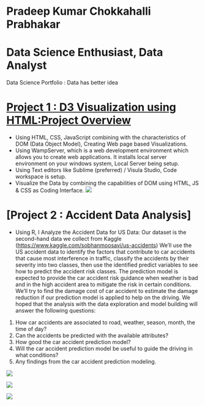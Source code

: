 # Pradeep Kumar Chokkahalli Prabhakar
# Data Science Enthusiast, Data Analyst
Data Science Portfolio : Data has better idea

# [Project 1 : D3 Visualization using HTML:Project Overview](https://github.com/pradeepcho-exe/D3-Visualization)

* Using HTML, CSS, JavaScript combining with the characteristics of DOM (Data Object Model), Creating Web page based Visualizations.
* Using WampServer, which is a web development environment which allows you to create web applications. It installs local server environment on your windows system, Local Server being setup.
* Using Text editors like Sublime (preferred) / Visula Studio, Code workspace is setup.
* Visualize the Data by combining the capabilities of DOM using HTML, JS & CSS as Coding Interface.
![](https://github.com/pradeepcho-exe/Pradeep_Portfolio/blob/main/Images/FinalViz.png)

# [Project 2 : Accident Data Analysis]
* Using R, I Analyze the Accident Data for US
Data: Our dataset is the second-hand data we collect from Kaggle (https://www.kaggle.com/sobhanmoosavi/us-accidents)
We’ll use the US accident data to identify the factors that contribute to car accidents that cause most interference in traffic, classify the accidents by their severity into two classes, then use the identified predict variables to see how to predict the accident risk classes.  The prediction model is expected to provide the car accident risk guidance when weather is bad and in the high accident area to mitigate the risk in certain conditions.  We’ll try to find the damage cost of car accident to estimate the damage reduction if our prediction model is applied to help on the driving.  We hoped that the analysis with the data exploration and model building will answer the following questions:
1)	How car accidents are associated to road, weather, season, month, the time of day?
2)	Can the accidents be predicted with the available attributes? 
3)	How good the car accident prediction model?
4)	Will the car accident prediction model be useful to guide the driving in what conditions?
5)	Any findings from the car accident prediction modeling.

![](https://github.com/pradeepcho-exe/Pradeep_Portfolio/blob/main/Images/2.peakhours.png)

![](https://github.com/pradeepcho-exe/Pradeep_Portfolio/blob/main/Images/7.windcondition.png)

![](https://github.com/pradeepcho-exe/Pradeep_Portfolio/blob/main/Images/SummaryOfAllModels.png)

